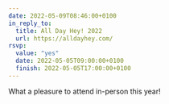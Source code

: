 ```yaml
---
date: 2022-05-09T08:46:00+0100
in_reply_to:
  title: All Day Hey! 2022
  url: https://alldayhey.com/
rsvp:
  value: "yes"
  date: 2022-05-05T09:00:00+0100
  finish: 2022-05-05T17:00:00+0100
---
```


What a pleasure to attend in-person this year!
